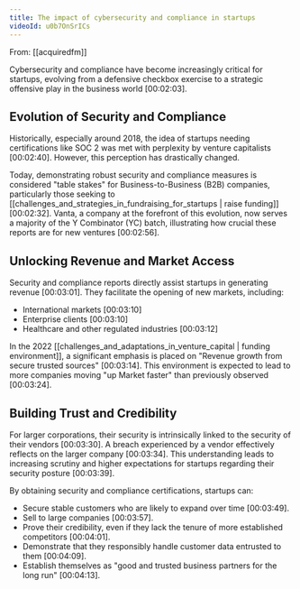 ```yaml
---
title: The impact of cybersecurity and compliance in startups
videoId: u0b7OnSrICs
---
```


From: [[acquiredfm]] <br/> 

Cybersecurity and compliance have become increasingly critical for startups, evolving from a defensive checkbox exercise to a strategic offensive play in the business world <a class="yt-timestamp" data-t="00:02:03">[00:02:03]</a>.

## Evolution of Security and Compliance

Historically, especially around 2018, the idea of startups needing certifications like SOC 2 was met with perplexity by venture capitalists <a class="yt-timestamp" data-t="00:02:40">[00:02:40]</a>. However, this perception has drastically changed.

Today, demonstrating robust security and compliance measures is considered "table stakes" for Business-to-Business (B2B) companies, particularly those seeking to [[challenges_and_strategies_in_fundraising_for_startups | raise funding]] <a class="yt-timestamp" data-t="00:02:32">[00:02:32]</a>. Vanta, a company at the forefront of this evolution, now serves a majority of the Y Combinator (YC) batch, illustrating how crucial these reports are for new ventures <a class="yt-timestamp" data-t="00:02:56">[00:02:56]</a>.

## Unlocking Revenue and Market Access

Security and compliance reports directly assist startups in generating revenue <a class="yt-timestamp" data-t="00:03:01">[00:03:01]</a>. They facilitate the opening of new markets, including:
*   International markets <a class="yt-timestamp" data-t="00:03:10">[00:03:10]</a>
*   Enterprise clients <a class="yt-timestamp" data-t="00:03:10">[00:03:10]</a>
*   Healthcare and other regulated industries <a class="yt-timestamp" data-t="00:03:12">[00:03:12]</a>

In the 2022 [[challenges_and_adaptations_in_venture_capital | funding environment]], a significant emphasis is placed on "Revenue growth from secure trusted sources" <a class="yt-timestamp" data-t="00:03:14">[00:03:14]</a>. This environment is expected to lead to more companies moving "up Market faster" than previously observed <a class="yt-timestamp" data-t="00:03:24">[00:03:24]</a>.

## Building Trust and Credibility

For larger corporations, their security is intrinsically linked to the security of their vendors <a class="yt-timestamp" data-t="00:03:30">[00:03:30]</a>. A breach experienced by a vendor effectively reflects on the larger company <a class="yt-timestamp" data-t="00:03:34">[00:03:34]</a>. This understanding leads to increasing scrutiny and higher expectations for startups regarding their security posture <a class="yt-timestamp" data-t="00:03:39">[00:03:39]</a>.

By obtaining security and compliance certifications, startups can:
*   Secure stable customers who are likely to expand over time <a class="yt-timestamp" data-t="00:03:49">[00:03:49]</a>.
*   Sell to large companies <a class="yt-timestamp" data-t="00:03:57">[00:03:57]</a>.
*   Prove their credibility, even if they lack the tenure of more established competitors <a class="yt-timestamp" data-t="00:04:01">[00:04:01]</a>.
*   Demonstrate that they responsibly handle customer data entrusted to them <a class="yt-timestamp" data-t="00:04:09">[00:04:09]</a>.
*   Establish themselves as "good and trusted business partners for the long run" <a class="yt-timestamp" data-t="00:04:13">[00:04:13]</a>.